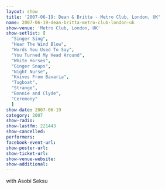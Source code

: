 ```yaml
---
layout: show
title: '2007-06-19: Dean & Britta - Metro Club, London, UK'
name: 2007-06-19-dean-britta-metro-club-london-uk
show-venue: 'Metro Club, London, UK'
show-setlist: [
  "Singer Sing",
  "Hear The Wind Blow",
  "Words You Used To Say",
  "You Turned My Head Around",
  "White Horses",
  "Ginger Snaps",
  "Night Nurse",
  "Knives From Bavaria",
  "Tugboat",
  "Strange",
  "Bonnie and Clyde",
  "Ceremony"
  ]
show-date: 2007-06-19
category: 2007
show-radio: 
show-lastfm: 221443
show-cancelled: 
performers: 
facebook-event-url: 
show-poster-url: 
show-ticket-url: 
show-venue-website: 
show-additional: 
---
```


with Asobi Seksu